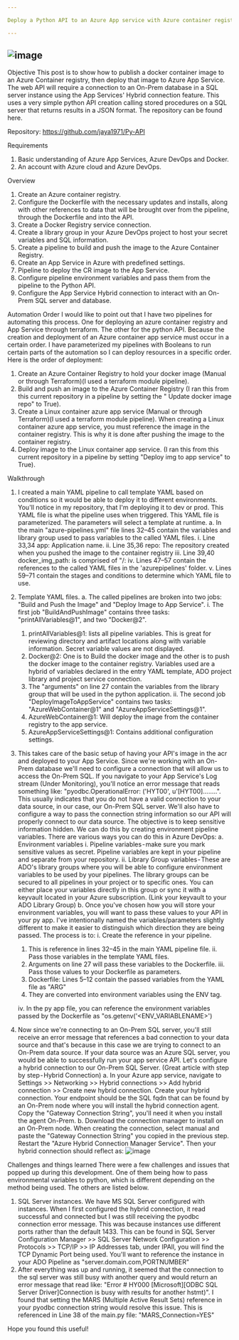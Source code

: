 ```yaml
---

Deploy a Python API to an Azure App service with Azure container registry and Azure DevOps

---
```

![image](https://github.com/jaya1971/Py-API/assets/43556775/45ee8ce2-779f-481b-998b-060ff67fe465)
---
Objective
This post is to show how to publish a docker container image to an Azure Container registry, then deploy that image to Azure App Service. The web API will require a connection to an On-Prem database in a SQL server instance using the App Services' Hybrid connection feature. This uses a very simple python API creation calling stored procedures on a SQL server that returns results in a JSON format. The repository can be found here.

Repository: https://github.com/jaya1971/Py-API

Requirements
1. Basic understanding of Azure App Services, Azure DevOps and Docker.
2. An account with Azure cloud and Azure DevOps.

Overview
1. Create an Azure container registry.
2. Configure the Dockerfile with the necessary updates and installs, along with other references to data that will be brought over from the pipeline, through the Dockerfile and into the API.
3. Create a Docker Registry service connection.
4. Create a library group in your Azure DevOps project to host your secret variables and SQL information.
5. Create a pipeline to build and push the image to the Azure Container Registry.
6. Create an App Service in Azure with predefined settings.
7. Pipeline to deploy the CR image to the App Service.
8. Configure pipeline environment variables and pass them from the pipeline to the Python API.
9. Configure the App Service Hybrid connection to interact with an On-Prem SQL server and database.

Automation Order
I would like to point out that I have two pipelines for automating this process. One for deploying an azure container registry and App Service through terraform. The other for the python API. Because the creation and deployment of an Azure container app service must occur in a certain order. I have parameterized my pipelines with Booleans to run certain parts of the automation so I can deploy resources in a specific order.
Here is the order of deployment:
1. Create an Azure Container Registry to hold your docker image (Manual or through Terraform)(I used a terraform module pipeline).
2. Build and push an image to the Azure Container Registry (I ran this from this current repository in a pipeline by setting the " Update docker image repo" to True).
3. Create a Linux container azure app service (Manual or through Terraform)(I used a terraform module pipeline). When creating a Linux container azure app service, you must reference the image in the container registry. This is why it is done after pushing the image to the container registry.
4. Deploy image to the Linux container app service. (I ran this from this current repository in a pipeline by setting "Deploy img to app service" to True).

Walkthrough
1. I created a main YAML pipeline to call template YAML based on conditions so it would be able to deploy it to different environments. You'll notice in my repository, that I'm deploying it to dev or prod. This YAML file is what the pipeline uses when triggered. This YAML file is parameterized. The parameters will select a template at runtime.
  a. In the main "azure-pipelines.yml" file lines 32–45 contain the variables and library group used to pass variables to the called YAML files.
    i. Line 33,34 app: Application name.
    ii. Line 35,36 repo: The repository created when you pushed the image to the container registry
    iii. Line 39,40 docker_img_path: is comprised of "<loginServer>/<repository>:<ImageTag>
    iv. Lines 47–57 contain the references to the called YAML files in the 'azurepipelines' folder.
    v. Lines 59–71 contain the stages and conditions to determine which YAML file to use.
  
2. Template YAML files.
  a. The called pipelines are broken into two jobs: "Build and Push the Image" and "Deploy Image to App Service".
    i. The first job "BuildAndPushImage" contains three tasks: "printAllVariables@1", and two "Docker@2".
      1. printAllVariables@1: lists all pipeline variables. This is great for reviewing directory and artifact locations along with variable information. Secret variable values are not displayed.
      2. Docker@2: One is to Build the docker image and the other is to push the docker image to the container registry. Variables used are a hybrid of variables declared in the entry YAML template, ADO project library and project service connection.
      3. The "arguments" on line 27 contain the variables from the library group that will be used in the python application.
    ii. The second job "DeployImageToAppService" contains two tasks: "AzureWebContainer@1" and "AzureAppServiceSettings@1".
      1. AzureWebContainer@1: Will deploy the image from the container registry to the app service.
      2. AzureAppServiceSettings@1: Contains additional configuration settings.
  
3. This takes care of the basic setup of having your API's image in the acr and deployed to your App Service. Since we're working with an On-Prem database we'll need to configure a connection that will allow us to access the On-Prem SQL. If you navigate to your App Service's Log stream (Under Monitoring), you'll notice an error message that reads something like: "pyodbc.OperationalError: ('HYT00', u'[HYT00]……..". This usually indicates that you do not have a valid connection to your data source, in our case, our On-Prem SQL server. We'll also have to configure a way to pass the connection string information so our API will properly connect to our data source. The objective is to keep sensitive information hidden. We can do this by creating environment pipeline variables. There are various ways you can do this in Azure DevOps:
  a. Environment variables
    i. Pipeline variables - make sure you mark sensitive values as secret. Pipeline variables are kept in your pipeline and separate from your repository.
    ii. Library Group variables - These are ADO's library groups where you will be able to configure environment variables to be used by your pipelines. The library groups can be secured to all pipelines in your project or to specific ones. You can either place your variables directly in this group or sync it with a keyvault located in your Azure subscription. (Link your keyvault to your ADO Library Group)
  b. Once you've chosen how you will store your environment variables, you will want to pass these values to your API in your py app. I've intentionally named the variables/parameters slightly different to make it easier to distinguish which direction they are being passed. The process is to:
    i. Create the reference in your pipeline.
      1) This is reference in lines 32–45 in the main YAML pipeline file.
    ii. Pass those variables in the template YAML files.
      1) Arguments on line 27 will pass these variables to the Dockerfile.
    iii. Pass those values to your Dockerfile as parameters.
      1) Dockerfile: Lines 5–12 contain the passed variables from the YAML file as "ARG"
      2) They are converted into environment variables using the ENV tag.
  
      iv. In the py app file, you can reference the environment variables passed by the Dockerfile as "os.getenv('<ENV_VARIABLENAME>')
4. Now since we're connecting to an On-Prem SQL server, you'll still receive an error message that references a bad connection to your data source and that's because in this case we are trying to connect to an On-Prem data source. If your data source was an Azure SQL server, you would be able to successfully run your app service API. Let's configure a hybrid connection to our On-Prem SQL Server. (Great article with step by step - Hybrid Connection)
  a. In your Azure app service, navigate to Settings >> Networking >> Hybrid connections >> Add hybrid connection >> Create new hybrid connection. Create your hybrid connection. Your endpoint should be the SQL fqdn that can be found by an On-Prem node where you will install the hybrid connection agent. Copy the "Gateway Connection String", you'll need it when you install the agent On-Prem.
  b. Download the connection manager to install on an On-Prem node. When creating the connection, select manual and paste the "Gateway Connection String" you copied in the previous step. Restart the "Azure Hybrid Connection Manager Service". Then your hybrid connection should reflect as:
  ![image](https://github.com/jaya1971/Py-API/assets/43556775/e99d241d-ee12-461a-96bc-a297779609b2)

Challenges and things learned
There were a few challenges and issues that popped up during this development. One of them being how to pass environmental variables to python, which is different depending on the method being used. The others are listed below.
1. SQL Server instances. We have MS SQL Server configured with instances. When I first configured the hybrid connection, it read successful and connected but I was still receiving the pyodbc connection error message. This was because instances use different ports rather than the default 1433. This can be found in SQL Server Configuration Manager >> SQL Server Network Configuration >> Protocols >> TCP/IP >> IP Addresses tab, under IPAll, you will find the TCP Dynamic Port being used. You'll want to reference the instance in your ADO Pipeline as "server.domain.com,PORTNUMBER"
2. After everything was up and running, it seemed that the connection to the sql server was still busy with another query and would return an error message that read like: "Error # HY000 [Microsoft][ODBC SQL Server Driver]Connection is busy with results for another hstmt)". I found that setting the MARS (Multiple Active Result Sets) reference in your pyodbc connection string would resolve this issue. This is referenced in Line 38 of the main.py file: "MARS_Connection=YES"
  
Hope you found this useful!
